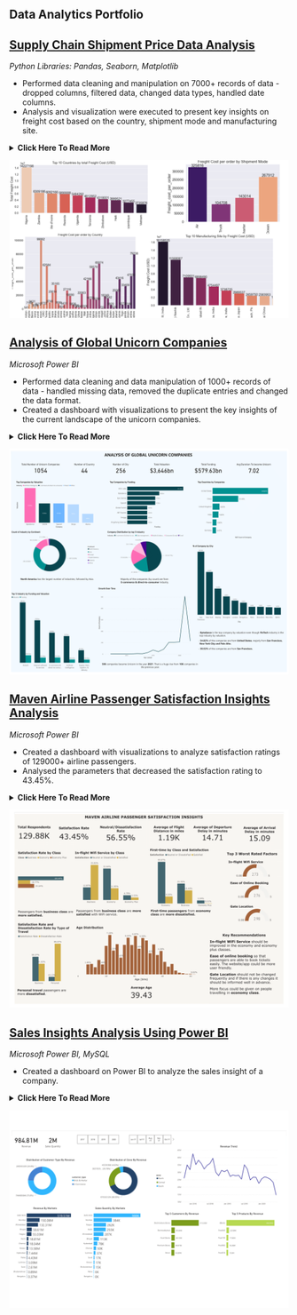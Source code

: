## Data Analytics Portfolio

## [Supply Chain Shipment Price Data Analysis](https://github.com/ritusantra/Supply-Chain-Shipment-Price-Data-Analysis)
*Python Libraries: Pandas, Seaborn, Matplotlib*
* Performed data cleaning and manipulation on 7000+ records of data - dropped columns, filtered data, changed
data types, handled date columns.
* Analysis and visualization were executed to present key insights on freight cost based on the country, shipment mode and
manufacturing site.
<details>
      <summary><b>Click Here To Read More</b></summary>
      <br>
          <ul>
           <li>Data cleaning and manipulation were done on 7000+ records of data.</li>
           <li>Dropping columns, filtering data, changing datatypes and handling date columns were performed.</li>
           <li>Analysis and visualization were executed to present key insights on freight cost based on the country, shipment mode and manufacturing site.</li>
           <li>Total orders: 5572</li>
           <li>Total orderlines: 6175</li>
           <li>Total projects: 130</li>
           <li>Total freight cost $68687760.27</li>
           <li>Nigeria, Zambia and Côte d'Ivoire are the top 3 countries based on Freight Cost (USD).</li>
           <li>Sierra Leone, Angola and Mali are the bottom 3 Countries based on Freight Cost (USD).</li>
           <li>Based on Shipment mode, the freight cost was maximum for Air, followed by Truck, Air Charter and Ocean.</li>
           <li>Top 3 Manufacturing Site by Freight Cost:Aurobindo Unit III, India, Mylan (formerly Matrix) Nashik and Hetero Unit III Hyderabad IN.</li>
         </ul>
</details>

![](/images/Shipment.png)

## [Analysis of Global Unicorn Companies](https://github.com/ritusantra/Analysis-of-Global-Unicorn-Companies)
*Microsoft Power BI*

* Performed data cleaning and data manipulation of 1000+ records of data - handled missing data, removed the
duplicate entries and changed the data format.
* Created a dashboard with visualizations to present the key insights of the current landscape of the unicorn companies.
<details>
      <summary><b>Click Here To Read More</b></summary>
      <br>
          <ul>
            <li>Created a dashboard on Power BI to analyze the current landscape of unicorn companies around the globe.</li>
            <li>Data cleaning and data manipulation was done in order to handle missing data. The format of the data was changed for processing of the data.</li>
            <li>There are 1054 Unicorn companies and it was analysed that most of the founded companies became a Unicorn in the year 2021.</li>
            <li>It takes about 7 years for a company to become Unicorn.</li>
            <li>Bytedance, Shein, SpaceX are the top three companies by valuation.</li>
            <li>Even though Bytedance is from Artificial Intelligence industry, FinTech industry is the top industry by valuation.</li>
            <li>47.77% of the companies are from E-commerce & direct-to-consumer industry.</li>
            <li>54.82% of the companies are from United States, majorly from San Francisco, New York City and Palo Alto. 30.52% of the companies are from San Francisco.</li>
         </ul>
</details>

![](/images/Unicorn_Dashboard_pdf-1.png)

## [Maven Airline Passenger Satisfaction Insights Analysis](https://github.com/ritusantra/Maven-Airline-Passenger-Satisfaction-Analysis)
*Microsoft Power BI*

* Created a dashboard with visualizations to analyze satisfaction ratings of 129000+ airline passengers.
* Analysed the parameters that decreased the satisfaction rating to 43.45%.
<details>
      <summary><b>Click Here To Read More</b></summary>
      <br>
      <ul>
            <li>Created a dashboard on Power BI to analyze maven airlines passenger's satisfaction ratings.</li> 
            <li>The satisfaction rating was 43.45%.</li> 
            <li>The average ratings of the parameters were analyzed and it was found that: inflight Wi-Fi service, ease of booking and gate location had the worst ratings.</li> 
            <li>The dissatisfaction rate of the first-time passengers from economy class was higher.</li>
            <li>Based on the insights key recommendations and data-driven strategy was given for increasing Maven Airline's satisfaction rate.</li>
      </ul>
</details>

![](/images/MavenAirline.png)

## [Sales Insights Analysis Using Power BI](https://github.com/ritusantra/Sales-Insights-Analysis-Using-Power-BI)
*Microsoft Power BI, MySQL*

* Created a dashboard on Power BI to analyze the sales insight of a company.
<details>
      <summary><b>Click Here To Read More</b></summary>
      <br>
           <ul>
             <li>Created a dashboard on Power BI to analyze the sales insight of a company.</li>
             <li>Imported the data from MySQL database, built the data model, performed data cleaning and transformation on Power Query Editor.</li>
             <li>Created an interactive dashboard visualizing the key metrics to keep a track on the sales.</li>
           </ul>
</details>

![](/images/Sales_Insights_Analysis_PowerBI_v2-1.png)
